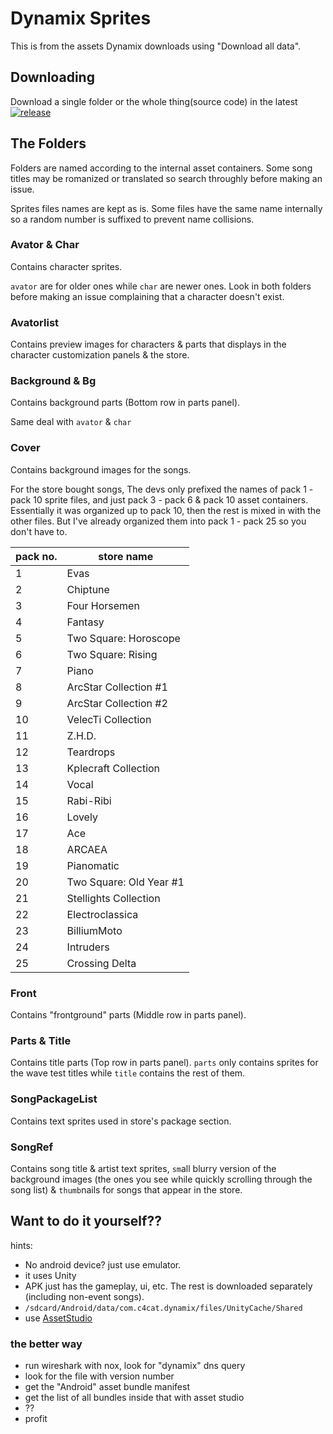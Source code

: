 # Dynamix Sprites

This is from the assets Dynamix downloads using "Download all data".

## Downloading

Download a single folder or the whole thing(source code) in the latest [![release](https://img.shields.io/github/v/release/NutchapolSal/dynamixSprites)](https://github.com/NutchapolSal/dynamixSprites/releases)

## The Folders

Folders are named according to the internal asset containers. Some song titles may be romanized or translated so search throughly before making an issue.

Sprites files names are kept as is. Some files have the same name internally so a random number is suffixed to prevent name collisions.

### Avator & Char

Contains character sprites.

`avator` are for older ones while `char` are newer ones. Look in both folders before making an issue complaining that a character doesn't exist.

### Avatorlist

Contains preview images for characters & parts that displays in the character customization panels & the store.

### Background & Bg

Contains background parts (Bottom row in parts panel).

Same deal with `avator` & `char`

### Cover

Contains background images for the songs.

For the store bought songs, The devs only prefixed the names of pack 1 - pack 10 sprite files, and just pack 3 - pack 6 & pack 10 asset containers. Essentially it was organized up to pack 10, then the rest is mixed in with the other files. But I've already organized them into pack 1 - pack 25 so you don't have to.

|pack no.|store name|
|---|---|
|1|Evas|
|2|Chiptune|
|3|Four Horsemen|
|4|Fantasy|
|5|Two Square: Horoscope|
|6|Two Square: Rising|
|7|Piano|
|8|ArcStar Collection #1|
|9|ArcStar Collection #2|
|10|VelecTi Collection|
|11|Z.H.D.|
|12|Teardrops|
|13|Kplecraft Collection|
|14|Vocal|
|15|Rabi-Ribi|
|16|Lovely|
|17|Ace|
|18|ARCAEA|
|19|Pianomatic|
|20|Two Square: Old Year #1|
|21|Stellights Collection|
|22|Electroclassica|
|23|BilliumMoto|
|24|Intruders|
|25|Crossing Delta|

### Front

Contains "frontground" parts (Middle row in parts panel).

### Parts & Title

Contains title parts (Top row in parts panel). `parts` only contains sprites for the wave test titles while `title` contains the rest of them.

### SongPackageList

Contains text sprites used in store's package section.

### SongRef

Contains song title & artist text sprites, `sm`all blurry version of the background images (the ones you see while quickly scrolling through the song list) & `thumb`nails for songs that appear in the store.

## Want to do it yourself??

hints:

- No android device? just use emulator.
- it uses Unity
- APK just has the gameplay, ui, etc. The rest is downloaded separately (including non-event songs).
- `/sdcard/Android/data/com.c4cat.dynamix/files/UnityCache/Shared`
- use [AssetStudio](https://github.com/Perfare/AssetStudio)

### the better way

- run wireshark with nox, look for "dynamix" dns query
- look for the file with version number
- get the "Android" asset bundle manifest
- get the list of all bundles inside that with asset studio
- ??
- profit